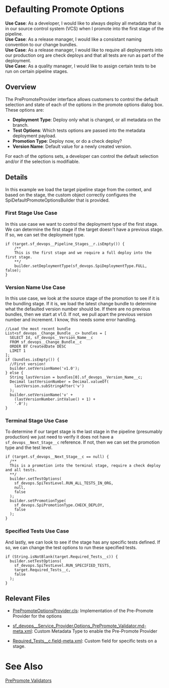 # Defaulting Promote Options

**Use Case**: As a developer, I would like to always deploy all metadata that is in our source control system (VCS) when I promote into the first stage of the pipeline.  
**Use Case**: As a release manager, I would like a consistant naming convention to our change bundles.  
**Use Case**: As a release manager, I would like to require all deployments into our production org are check deploys and that all tests are run as part of the deployment.  
**Use Case**: As a quality manager, I would like to assign certain tests to be run on certain pipeline stages.

## Overview

The PrePromoteProvider interface allows customers to control the default selection and state of each of the options in the promote options dialog box. These options are:

- **Deployment Type**: Deploy only what is changed, or all metadata on the branch.
- **Test Options**: Which tests options are passed into the metadata deployment payload.
- **Promotion Type**: Deploy now, or do a check deploy?
- **Version Name**: Default value for a newly created version.

For each of the options sets, a developer can control the default selection and/or if the selection is modifiable.

## Details

In this example we load the target pipeline stage from the context, and based on the stage, the custom object correctly configures the SpiDefaultPromoteOptionsBuilder that is provided.

### First Stage Use Case

In this use case we want to control the deployment type of the first stage. We can determine the first stage if the target doesn't have a previous stage. If so, we can set the deployment type.

```
if (target.sf_devops__Pipeline_Stages__r.isEmpty()) {
    /**
    This is the first stage and we require a full deploy into the first stage.
    **/
    builder.setDeploymentType(sf_devops.SpiDeploymentType.FULL, false);
}
```

### Version Name Use Case

In this use case, we look at the source stage of the promotion to see if it is the bundling stage. If it is, we load the latest change bundle to determine what the defaulted version number should be. If there are no previous bundles, then we start at v1.0. If not, we pull apart the previous version number and increment. I know, this needs some error handling.

```
//Load the most recent bundle
List<sf_devops__Change_Bundle__c> bundles = [
  SELECT Id, sf_devops__Version_Name__c
  FROM sf_devops__Change_Bundle__c
  ORDER BY CreatedDate DESC
  LIMIT 1
];
if (bundles.isEmpty()) {
  //First version!
  builder.setVersionName('v1.0');
} else {
  String lastVersion = bundles[0].sf_devops__Version_Name__c;
  Decimal lastVersionNumber = Decimal.valueOf(
    lastVersion.subStringAfter('v')
  );
  builder.setVersionName('v' +
    (lastVersionNumber.intValue() + 1) +
    '.0');
}

```

### Terminal Stage Use Case

To determine if our target stage is the last stage in the pipeline (presumably production) we just need to verify it does not have a `sf_devops__Next_Stage__c` reference. If not, then we can set the promotion type and the test level.

```
if (target.sf_devops__Next_Stage__c == null) {
  /**
  This is a promotion into the terminal stage, require a check deploy and all tests.
  **/
  builder.setTestOptions(
    sf_devops.SpiTestLevel.RUN_ALL_TESTS_IN_ORG,
    null,
    false
  );
  builder.setPromotionType(
    sf_devops.SpiPromotionType.CHECK_DEPLOY,
    false
  );
}

```

### Specified Tests Use Case

And lastly, we can look to see if the stage has any specific tests defined. If so, we can change the test options to run these specified tests.

```
if (String.isNotBlank(target.Required_Tests__c)) {
  builder.setTestOptions(
    sf_devops.SpiTestLevel.RUN_SPECIFIED_TESTS,
    target.Required_Tests__c,
    false
  );
}
```

## Relevant Files

- [PrePromoteOptionsProvider.cls](../../force-app/main/default/classes/prePromote/PrePromoteOptionsProvider.cls): Implementation of the Pre-Promote Provider for the options

- [sf_devops\_\_Service_Provider.Options_PrePromote_Validator.md-meta.xml](../../force-app/main/default/customMetadata/sf_devops__Service_Provider.Options_PrePromote_Validator.md-meta.xml): Custom Metadata Type to enable the Pre-Promote Provider

- [Required_Tests\_\_c.field-meta.xml](../../force-app/main/default/objects/sf_devops__Pipeline_Stage__c/fields/Required_Tests__c.field-meta.xml): Custom field for specific tests on a stage.

# See Also

[PrePromote Validators](../PrePromoteValidators.md)
